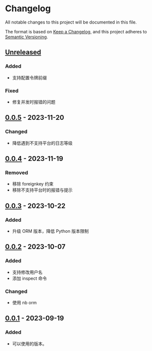 # Changelog

All notable changes to this project will be documented in this file.

The format is based on [Keep a Changelog](https://keepachangelog.com/zh-CN/1.0.0/),
and this project adheres to [Semantic Versioning](https://semver.org/lang/zh-CN/spec/v2.0.0.html).

## [Unreleased]

### Added

- 支持配置令牌前缀

### Fixed

- 修复并发时报错的问题

## [0.0.5] - 2023-11-20

### Changed

- 降低遇到不支持平台的日志等级

## [0.0.4] - 2023-11-19

### Removed

- 移除 foreignkey 约束
- 移除不支持平台时的报错与提示

## [0.0.3] - 2023-10-22

### Added

- 升级 ORM 版本，降低 Python 版本限制

## [0.0.2] - 2023-10-07

### Added

- 支持修改用户名
- 添加 inspect 命令

### Changed

- 使用 nb orm

## [0.0.1] - 2023-09-19

### Added

- 可以使用的版本。

[unreleased]: https://github.com/he0119/nonebot-plugin-user/compare/v0.0.5...HEAD
[0.0.5]: https://github.com/he0119/nonebot-plugin-user/compare/v0.0.4...v0.0.5
[0.0.4]: https://github.com/he0119/nonebot-plugin-user/compare/v0.0.3...v0.0.4
[0.0.3]: https://github.com/he0119/nonebot-plugin-user/compare/v0.0.2...v0.0.3
[0.0.2]: https://github.com/he0119/nonebot-plugin-user/compare/v0.0.1...v0.0.2
[0.0.1]: https://github.com/he0119/nonebot-plugin-user/releases/tag/v0.0.1
